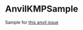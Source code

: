 AnvilKMPSample
==============

Sample for [this anvil issue](https://github.com/square/anvil/issues/222)
